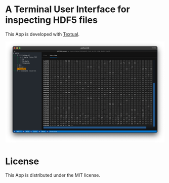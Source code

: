 # A Terminal User Interface for inspecting HDF5 files

This App is developed with [Textual](https://www.textualize.io).

![](https://raw.githubusercontent.com/rhuygen/hdf5_ui/develop/docs/images/hdf5tui_ex01.png)

# License

This App is distributed under the MIT license.
